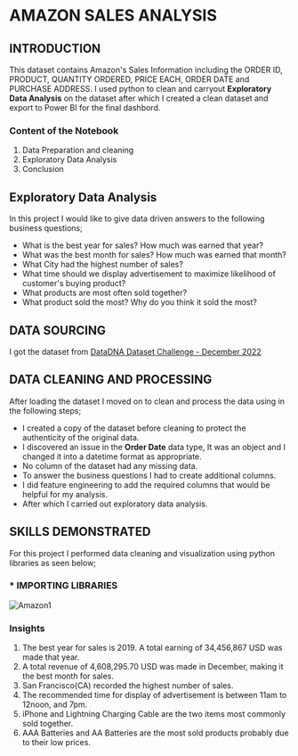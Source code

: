 # AMAZON SALES ANALYSIS

## INTRODUCTION
This dataset contains Amazon's Sales Information including the ORDER ID, PRODUCT, QUANTITY ORDERED, PRICE EACH, ORDER DATE and PURCHASE ADDRESS. I used python to clean and carryout **Exploratory Data Analysis** on the dataset after which I created a clean dataset and export to Power BI for the final dashbord.
### Content of the Notebook
1. Data Preparation and cleaning
2. Exploratory Data Analysis
3. Conclusion

## Exploratory Data Analysis
In this project I would like to give data driven answers to the following business questions;
* What is the best year for sales? How much was earned that year?
* What was the best month for sales? How much was earned that month?
* What City had the highest number of sales?
* What time should we display advertisement to maximize likelihood of customer's buying product?
* What products are most often sold together?
* What product sold the most? Why do you think it sold the most?

## DATA SOURCING
I got the dataset from [DataDNA Dataset Challenge - December 2022](https://pomerolpartners.com/dataset_challenge/december-2022/)

## DATA CLEANING AND PROCESSING
After loading the dataset I moved on to clean and process the data using in the following steps;
* I created a copy of the dataset before cleaning to protect the authenticity of the original data.
* I discovered an issue in the **Order Date** data type, It was an object and I changed it into a datetime format as appropriate.
* No column of the dataset had any missing data.
* To answer the business questions I had to create additional columns.
* I did feature engineering to add the required columns that would be helpful for my analysis.
* After which I carried out exploratory data analysis.

## SKILLS DEMONSTRATED
For this project I performed data cleaning and visualization using python libraries as seen below;
### * IMPORTING LIBRARIES

![Amazon1](https://github.com/Ojochonu-Godian/Amazon-Sales-Analysis/assets/104824781/b6ff08c1-79db-4f32-a34c-010f4b6debff)

### Insights
1. The best year for sales is 2019. A total earning of 34,456,867 USD was made that year.
2. A total revenue of 4,608,295.70 USD was made in December, making it the best month for sales.
3. San Francisco(CA) recorded the highest number of sales.
4. The recommended time for display of advertisement is between 11am to 12noon, and 7pm.
5. iPhone and Lightning Charging Cable are the two items most commonly sold together.
6. AAA Batteries and AA Batteries are the most sold products probably due to their low prices.
